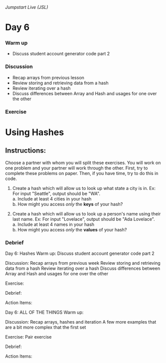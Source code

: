 _Jumpstart Live (JSL)_
# Day 6

### Warm up
* Discuss student account generator code part 2

### Discussion
* Recap arrays from previous lesson
* Review storing and retrieving data from a hash
* Review iterating over a hash
* Discuss differences between Array and Hash and usages for one over the other

### Exercise
# Using Hashes

## Instructions:  
Choose a partner with whom you will split these exercises. You will work on one problem and your partner will work through the other. First, try to complete these problems on paper. Then, if you have time, try to do this in code.

1. Create a hash which will allow us to look up what state a city is in. Ex: For input "Seattle", output should be "WA".  
  a. Include at least 4 cities in your hash  
  b. How might you access _only_ the **keys** of your hash?  

2. Create a hash which will allow us to look up a person's name using their last name. Ex: For input "Lovelace", output should be "Ada Lovelace".  
  a. Include at least 4 names in your hash  
  b. How might you access _only_ the **values** of your hash?  

### Debrief

Day 6: Hashes
Warm up:
Discuss student account generator code part 2



Discussion:
Recap arrays from previous week
Review storing and retrieving data from a hash
Review iterating over a hash
Discuss differences between Array and Hash and usages for one over the other


Exercise:



Debrief:



Action Items:









Day 6: ALL OF THE THINGS
Warm up:



Discussion:
Recap arrays, hashes and iteration
A few more examples that are a bit more complex that the first set


Exercise:
Pair exercise


Debrief:



Action Items:


